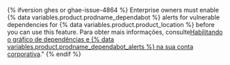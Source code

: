 {% ifversion ghes or ghae-issue-4864 %}
Enterprise owners must enable
{% data variables.product.prodname_dependabot %} alerts for vulnerable dependencies for {% data variables.product.product_location %} before you can use this feature. Para obter mais informações, consulte[Habilitando o gráfico de dependências e {% data variables.product.prodname_dependabot_alerts %} na sua conta corporativa](/admin/configuration/managing-connections-between-your-enterprise-accounts/enabling-the-dependency-graph-and-dependabot-alerts-on-your-enterprise-account)."
{% endif %}
